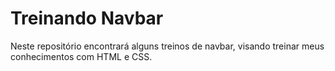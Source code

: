 # Treinando Navbar
Neste repositório encontrará alguns treinos de navbar, visando treinar meus conhecimentos com HTML e CSS.
